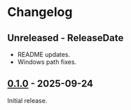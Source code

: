 # Changelog

<!-- next-header -->
## Unreleased - ReleaseDate

- README updates.
- Windows path fixes.

## [0.1.0] - 2025-09-24

Initial release.

<!-- next-url -->
[0.1.0]: https://github.com/oxidecomputer/dropshot-api-manager/releases/tag/dropshot-api-manager-0.1.0
